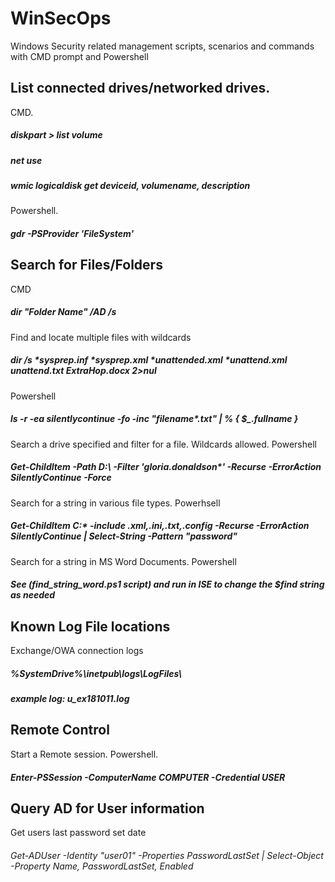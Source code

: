 # WinSecOps
Windows Security related management scripts, scenarios and commands with CMD prompt and Powershell


## List connected drives/networked drives. 
CMD.
##### diskpart > list volume
##### net use
##### wmic logicaldisk get deviceid, volumename, description

Powershell.
##### gdr -PSProvider 'FileSystem' 

## Search for Files/Folders
CMD
##### dir "Folder Name" /AD /s
Find and locate multiple files with wildcards
##### dir /s *sysprep.inf *sysprep.xml *unattended.xml *unattend.xml *unattend.txt ExtraHop*.docx 2>nul

Powershell
##### ls -r -ea silentlycontinue -fo -inc "filename*.txt" | % { $_.fullname }
Search a drive specified and filter for a file. Wildcards allowed. Powershell
##### Get-ChildItem -Path D:\ -Filter 'gloria.donaldson*' -Recurse -ErrorAction SilentlyContinue -Force
Search for a string in various file types. Powerhsell
##### Get-ChildItem C:\* -include *.xml,*.ini,*.txt,*.config -Recurse -ErrorAction SilentlyContinue | Select-String -Pattern "password"
Search for a string in MS Word Documents. Powershell
##### See (find_string_word.ps1 script) and run in ISE to change the $find string as needed


## Known Log File locations
Exchange/OWA connection logs
##### %SystemDrive%\inetpub\logs\LogFiles\
##### example log: u_ex181011.log

## Remote Control
Start a Remote session. Powershell.
##### Enter-PSSession -ComputerName COMPUTER -Credential USER 
## Query AD for User information
Get users last password set date
###### Get-ADUser -Identity "user01" -Properties PasswordLastSet | Select-Object -Property Name, PasswordLastSet, Enabled
